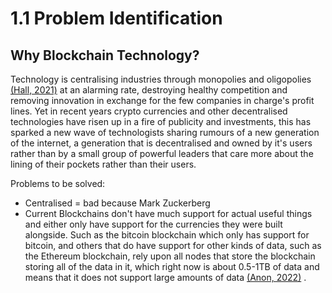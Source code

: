 # 1.1 Problem Identification

## Why Blockchain Technology?

Technology is centralising industries through monopolies and oligopolies [(Hall, 2021)](../reference-list.md) at an alarming rate, destroying healthy competition and removing innovation in exchange for the few companies in charge's profit lines. Yet in recent years crypto currencies and other decentralised technologies have risen up in a fire of publicity and investments, this has sparked a new wave of technologists sharing rumours of a new generation of the internet, a generation that is decentralised and owned by it's users rather than by a small group of powerful leaders that care more about the lining of their pockets rather than their users.

Problems to be solved:

* Centralised = bad because Mark Zuckerberg
* Current Blockchains don't have much support for actual useful things and either only have support for the currencies they were built alongside. Such as the bitcoin blockchain which only has support for bitcoin, and others that do have support for other kinds of data, such as the Ethereum blockchain, rely upon all nodes that store the blockchain storing all of the data in it, which right now is about 0.5-1TB of data and means that it does not support large amounts of data [(Anon, 2022)](../reference-list.md) .

